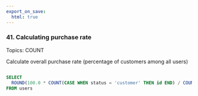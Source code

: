 ```yaml
---
export_on_save:
  html: true
---
```

### 41. Calculating purchase rate 
Topics: COUNT

Calculate overall purchase rate (percentage of customers among all users)

```sql

SELECT
  ROUND(100.0 * COUNT(CASE WHEN status = 'customer' THEN id END) / COUNT(*), 2) AS purchase_rate
FROM users


```